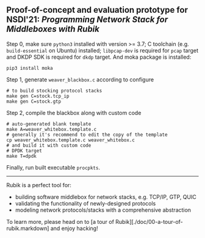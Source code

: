 ## Proof-of-concept and evaluation prototype for NSDI'21: *Programming Network Stack for Middleboxes with Rubik*

Step 0, make sure `python3` installed with version >= 3.7; C toolchain (e.g. `build-essential` on Ubuntu) installed; `libpcap-dev` is required for `pcap` target and DKDP SDK is required for `dkdp` target. And moka package is installed:

```
pip3 install moka
```

Step 1, generate `weaver_blackbox.c` according to configure

```
# to build stocking protocol stacks
make gen C=stock.tcp_ip
make gen C=stock.gtp
```

Step 2, compile the blackbox along with custom code

```
# auto-generated blank template
make A=weaver_whitebox.template.c
# generally it's recommend to edit the copy of the template
cp weaver_whitebox.template.c weaver_whitebox.c
# and build it with custom code
# DPDK target
make T=dpdk
```

Finally, run built executable `procpkts`.

----

Rubik is a perfect tool for:
* building software middlebox for network stacks, e.g. TCP/IP, GTP, QUIC
* validating the functionality of newly-designed protocols
* modeling network protocols/stacks with a comprehensive abstraction

To learn more, please head on to [a tour of Rubik][./doc/00-a-tour-of-rubik.markdown] and enjoy hacking!
